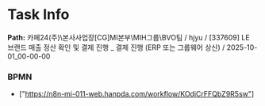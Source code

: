 # Task Info

**Path:** 카페24(주)\본사사업장\[CG]MI본부\MIH그룹\BVO팀 / hjyu / [337609] LE 브랜드 매출 정산 확인 및 결제 진행 _ 결제 진행 (ERP 또는 그룹웨어 상신) / 2025-10-01_00-00-00

### BPMN
- ["https://n8n-mi-011-web.hanpda.com/workflow/KOdjCrFFQbZ9R5sw"]

